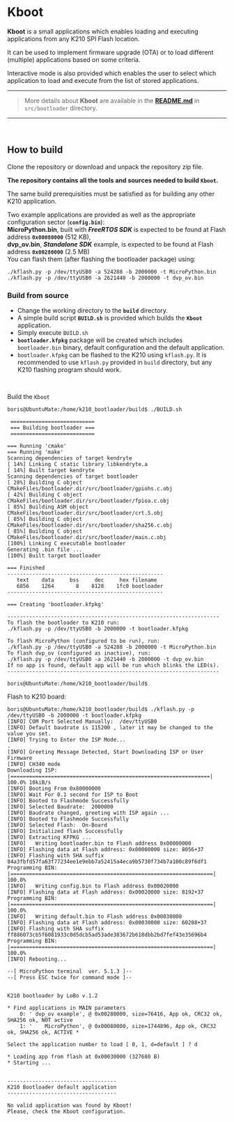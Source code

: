 # Kboot

**Kboot** is a small applications which enables loading and executing applications from any K210 SPI Flash location.

It can be used to implement firmware upgrade (OTA) or to load different (multiple) applications based on some criteria.

Interactive mode is also provided which enables the user to select which application to load and execute from the list of stored applications.

---
> More details about **Kboot** are available in the [**README.md**](https://github.com/loboris/Kboot/blob/master/src/bootloader/README.md) in `src/bootloader` directory.
---

<br>

## How to build

Clone the repository or download and unpack the repository zip file.

**The repository contains all the tools and sources needed to build `Kboot`.**

The same build prerequisities must be satisfied as for building any other K210 application.<br>

Two example applications are provided as well as the appropriate configuration sector (**`config.bin`**):<br>
**MicroPython.bin**, built with **_FreeRTOS SDK_** is expected to be found at Flash address **`0x00080000`** (512 KB),<br>
**dvp_ov.bin**, **_Standalone SDK_** example, is expected to be found at Flash address **`0x00280000`** (2.5 MB)<br>
You can flash them (after flashing the bootloader package) using:

```console
./kflash.py -p /dev/ttyUSB0 -a 524288 -b 2000000 -t MicroPython.bin
./kflash.py -p /dev/ttyUSB0 -a 2621440 -b 2000000 -t dvp_ov.bin
```

### Build from source

* Change the working directory to the **`build`** directory.
* A simple build script **`BUILD.sh`** is provided which builds the **`Kboot`** application.
* Simply execute `BUILD.sh`
* **`bootloader.kfpkg`** package will be created which includes `bootloader.bin` binary, default configuration and the default application.
* `bootloader.kfpkg` can be flashed to the K210 using `kflash.py`. It is recommended to use `kflash.py` provided in `build` directory, but any K210 flashing program should work.
<br>

Build the `Kboot`
```console
boris@UbuntuMate:/home/k210_bootloader/build$ ./BUILD.sh

 ===========================
 === Building bootloader ===
 ===========================

=== Running 'cmake'
=== Running 'make'
Scanning dependencies of target kendryte
[ 14%] Linking C static library libkendryte.a
[ 14%] Built target kendryte
Scanning dependencies of target bootloader
[ 28%] Building C object CMakeFiles/bootloader.dir/src/bootloader/gpiohs.c.obj
[ 42%] Building C object CMakeFiles/bootloader.dir/src/bootloader/fpioa.c.obj
[ 85%] Building ASM object CMakeFiles/bootloader.dir/src/bootloader/crt.S.obj
[ 85%] Building C object CMakeFiles/bootloader.dir/src/bootloader/sha256.c.obj
[ 85%] Building C object CMakeFiles/bootloader.dir/src/bootloader/main.c.obj
[100%] Linking C executable bootloader
Generating .bin file ...
[100%] Built target bootloader

=== Finished
--------------------------------------------------
   text	   data	    bss	    dec	    hex	filename
   6856	   1264	      8	   8128	   1fc0	bootloader
--------------------------------------------------

=== Creating 'bootloader.kfpkg'

--------------------------------------------------------------------
To flash the bootloader to K210 run:
./kflash.py -p /dev/ttyUSB0 -b 2000000 -t bootloader.kfpkg

To flash MicroPython (configured to be run), run:
./kflash.py -p /dev/ttyUSB0 -a 524288 -b 2000000 -t MicroPython.bin
To flash dvp_ov (configured as inactive), run:
./kflash.py -p /dev/ttyUSB0 -a 2621440 -b 2000000 -t dvp_ov.bin
If no app is found, default app will be run which blinks the LED(s).
--------------------------------------------------------------------

boris@UbuntuMate:/home/k210_bootloader/build$ 
```

Flash to K210 board:
```console
boris@UbuntuMate:/home/k210_bootloader/build$ ./kflash.py -p /dev/ttyUSB0 -b 2000000 -t bootloader.kfpkg
[INFO] COM Port Selected Manually:  /dev/ttyUSB0 
[INFO] Default baudrate is 115200 , later it may be changed to the value you set. 
[INFO] Trying to Enter the ISP Mode... 
.
[INFO] Greeting Message Detected, Start Downloading ISP or User Firmware 
[INFO] CH340 mode 
Downloading ISP: |================================================================| 100.0% 10kiB/s
[INFO] Booting From 0x80000000 
[INFO] Wait For 0.1 second for ISP to Boot 
[INFO] Booted to Flashmode Successfully 
[INFO] Selected Baudrate:  2000000 
[INFO] Baudrate changed, greeting with ISP again ...  
[INFO] Booted to Flashmode Successfully 
[INFO] Selected Flash:  On-Board 
[INFO] Initialized flash Successfully 
[INFO] Extracting KFPKG ...  
[INFO]   Writing bootloader.bin to Flash address 0x00000000 
[INFO] Flashing data at Flash address: 0x00000000 size: 8056+37 
[INFO] Flashing with SHA suffix  84a3fbfd57fa63f77234ee1e9ebb7a52415a4eca9b5730f734b7a100c89f6df1 
Programming BIN: |=================================================================| 100.0% 
[INFO]   Writing config.bin to Flash address 0x00020000 
[INFO] Flashing data at Flash address: 0x00020000 size: 8192+37 
Programming BIN: |=================================================================| 100.0% 
[INFO]   Writing default.bin to Flash address 0x00030000 
[INFO] Flashing data at Flash address: 0x00030000 size: 60288+37 
[INFO] Flashing with SHA suffix  ff886073cb5f6081933c0d5dcb5ad53ade383672b618dbb2bd7fef43e35696b4 
Programming BIN: |=================================================================| 100.0% 
[INFO] Rebooting... 

--[ MicroPython terminal  ver. 5.1.3 ]-- 
--[ Press ESC twice for command mode ]-- 


K210 bootloader by LoBo v.1.2

* Find applications in MAIN parameters
    0: ' dvp_ov example', @ 0x00280000, size=76416, App ok, CRC32 ok, SHA256 ok, NOT active
    1: '    MicroPython', @ 0x00080000, size=1744896, App ok, CRC32 ok, SHA256 ok, ACTIVE *

Select the application number to load [ 0, 1, d=default ] ? d

* Loading app from flash at 0x00030000 (327680 B)
* Starting ...


-----------------------------------
K210 Bootloader default application
-----------------------------------

No valid application was found by Kboot!
Please, check the Kboot configuration.

```

